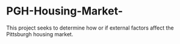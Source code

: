 # PGH-Housing-Market-
This project seeks to determine how or if external factors affect the Pittsburgh housing market.
